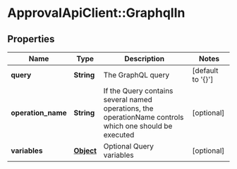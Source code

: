 # ApprovalApiClient::GraphqlIn

## Properties
Name | Type | Description | Notes
------------ | ------------- | ------------- | -------------
**query** | **String** | The GraphQL query | [default to &#39;{}&#39;]
**operation_name** | **String** | If the Query contains several named operations, the operationName controls which one should be executed | [optional] 
**variables** | [**Object**](.md) | Optional Query variables | [optional] 


